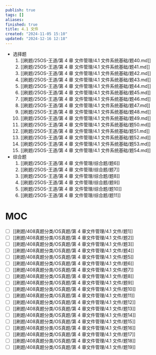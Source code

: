 ```yaml
---
publish: true
tags: []
aliases: 
finished: true
title: 4.1 文件
created: "2024-11-05 15:10"
updated: "2024-12-16 12:18"
---
```

- 选择题
	1. [[刷题/25OS-王道/第 4 章 文件管理/4.1 文件系统基础/题40.md]]
	2. [[刷题/25OS-王道/第 4 章 文件管理/4.1 文件系统基础/题41.md]]
	3. [[刷题/25OS-王道/第 4 章 文件管理/4.1 文件系统基础/题42.md]]
	4. [[刷题/25OS-王道/第 4 章 文件管理/4.1 文件系统基础/题43.md]]
	5. [[刷题/25OS-王道/第 4 章 文件管理/4.1 文件系统基础/题44.md]]
	6. [[刷题/25OS-王道/第 4 章 文件管理/4.1 文件系统基础/题45.md]]
	7. [[刷题/25OS-王道/第 4 章 文件管理/4.1 文件系统基础/题46.md]]
	8. [[刷题/25OS-王道/第 4 章 文件管理/4.1 文件系统基础/题47.md]]
	9. [[刷题/25OS-王道/第 4 章 文件管理/4.1 文件系统基础/题48.md]]
	10. [[刷题/25OS-王道/第 4 章 文件管理/4.1 文件系统基础/题49.md]]
	11. [[刷题/25OS-王道/第 4 章 文件管理/4.1 文件系统基础/题50.md]]
	12. [[刷题/25OS-王道/第 4 章 文件管理/4.1 文件系统基础/题51.md]]
	13. [[刷题/25OS-王道/第 4 章 文件管理/4.1 文件系统基础/题52.md]]
	14. [[刷题/25OS-王道/第 4 章 文件管理/4.1 文件系统基础/题53.md]]
	15. [[刷题/25OS-王道/第 4 章 文件管理/4.1 文件系统基础/题54.md]]
- 综合题
	1. [[刷题/25OS-王道/第 4 章 文件管理/综合题/题6]]
	2. [[刷题/25OS-王道/第 4 章 文件管理/综合题/题7]]
	3. [[刷题/25OS-王道/第 4 章 文件管理/综合题/题8]]
	4. [[刷题/25OS-王道/第 4 章 文件管理/综合题/题9]]
	5. [[刷题/25OS-王道/第 4 章 文件管理/综合题/题10]]
	6. [[刷题/25OS-王道/第 4 章 文件管理/综合题/题11]]

# MOC

- [ ] [[刷题/408真题分类/OS真题/第 4 章文件管理/4.1 文件/题1]]
- [ ] [[刷题/408真题分类/OS真题/第 4 章文件管理/4.1 文件/题2]]
- [ ] [[刷题/408真题分类/OS真题/第 4 章文件管理/4.1 文件/题3]]
- [ ] [[刷题/408真题分类/OS真题/第 4 章文件管理/4.1 文件/题4]]
- [ ] [[刷题/408真题分类/OS真题/第 4 章文件管理/4.1 文件/题5]]
- [ ] [[刷题/408真题分类/OS真题/第 4 章文件管理/4.1 文件/题6]]
- [ ] [[刷题/408真题分类/OS真题/第 4 章文件管理/4.1 文件/题7]]
- [ ] [[刷题/408真题分类/OS真题/第 4 章文件管理/4.1 文件/题8]]
- [ ] [[刷题/408真题分类/OS真题/第 4 章文件管理/4.1 文件/题9]]
- [ ] [[刷题/408真题分类/OS真题/第 4 章文件管理/4.1 文件/题10]]
- [ ] [[刷题/408真题分类/OS真题/第 4 章文件管理/4.1 文件/题11]]
- [ ] [[刷题/408真题分类/OS真题/第 4 章文件管理/4.1 文件/题12]]
- [ ] [[刷题/408真题分类/OS真题/第 4 章文件管理/4.1 文件/题13]]
- [ ] [[刷题/408真题分类/OS真题/第 4 章文件管理/4.1 文件/题14]]
- [ ] [[刷题/408真题分类/OS真题/第 4 章文件管理/4.1 文件/题15]]
- [ ] [[刷题/408真题分类/OS真题/第 4 章文件管理/4.1 文件/题16]]
- [ ] [[刷题/408真题分类/OS真题/第 4 章文件管理/4.1 文件/题17]]
- [ ] [[刷题/408真题分类/OS真题/第 4 章文件管理/4.1 文件/题18]]
- [ ] [[刷题/408真题分类/OS真题/第 4 章文件管理/4.1 文件/题19]]